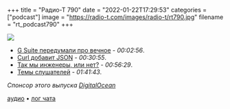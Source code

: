 +++
title = "Радио-Т 790"
date = "2022-01-22T17:29:53"
categories = ["podcast"]
image = "https://radio-t.com/images/radio-t/rt790.jpg"
filename = "rt_podcast790"
+++

![](https://radio-t.com/images/radio-t/rt790.jpg)

- [G Suite передумали про вечное](https://9to5google.com/2022/01/19/g-suite-legacy-free-edition/) - *00:02:56*.
- [Curl добавит JSON](https://curl.se/mail/archive-2022-01/0043.html) - *00:30:55*.
- [Так мы инженеры, или нет?](https://www.hillelwayne.com/post/are-we-really-engineers/) - *00:56:29*.
- [Темы слушателей](https://radio-t.com/p/2022/01/18/prep-790/) - *01:41:43*.

*Спонсор этого выпуска [DigitalOcean](https://do.co/radiot)*


[аудио](https://cdn.radio-t.com/rt_podcast790.mp3) • [лог чата](https://chat.radio-t.com/logs/radio-t-790.html)
<audio src="https://cdn.radio-t.com/rt_podcast790.mp3" preload="none"></audio>
